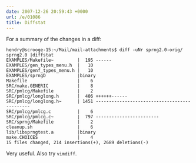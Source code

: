```yaml
---
date: 2007-12-26 20:59:43 +0000
url: /e/01086
title: Diffstat
---
```



For a summary of the changes in a diff:

	hendry@scrooge-15:~/Mail/mail-attachments$ diff -uNr sprng2.0-orig/ sprng2.0 |diffstat
	EXAMPLES/Makefile~         |  195 ------
	EXAMPLES/gen_types_menu.h  |   10
	EXAMPLES/genf_types_menu.h |   10
	EXAMPLES/sprngD            |binary
	Makefile                   |    6
	SRC/make.GENERIC           |    8
	SRC/pmlcg/Makefile         |    2
	SRC/pmlcg/longlong.h       |  406 ++++++------
	SRC/pmlcg/longlong.h~      | 1451 ---------------------------------------------
	SRC/pmlcg/pmlcg.c          |    6
	SRC/pmlcg/pmlcg.c~         |  797 ------------------------
	SRC/sprng/Makefile         |    2
	cleanup.sh                 |    6
	lib/libsprngtest.a         |binary
	make.CHOICES               |    4
	15 files changed, 214 insertions(+), 2689 deletions(-)

Very useful. Also try `vimdiff`.
